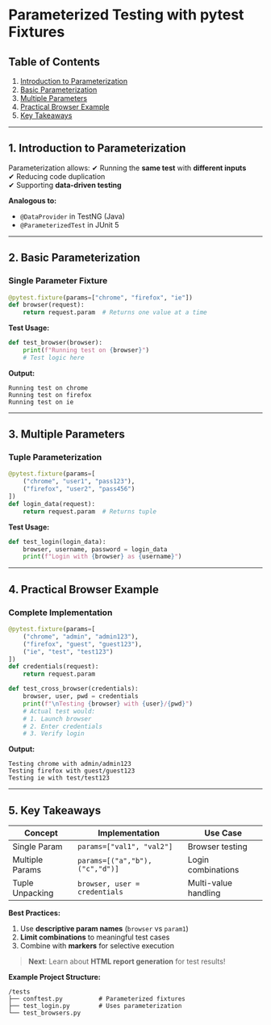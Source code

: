 # **Parameterized Testing with pytest Fixtures**

## **Table of Contents**
1. [Introduction to Parameterization](#1-introduction-to-parameterization)
2. [Basic Parameterization](#2-basic-parameterization)
3. [Multiple Parameters](#3-multiple-parameters)
4. [Practical Browser Example](#4-practical-browser-example)
5. [Key Takeaways](#5-key-takeaways)

---

## **1. Introduction to Parameterization**
Parameterization allows:
✔ Running the **same test** with **different inputs**  
✔ Reducing code duplication  
✔ Supporting **data-driven testing**  

**Analogous to:**
- `@DataProvider` in TestNG (Java)  
- `@ParameterizedTest` in JUnit 5  

---

## **2. Basic Parameterization**
### **Single Parameter Fixture**
```python
@pytest.fixture(params=["chrome", "firefox", "ie"])
def browser(request):
    return request.param  # Returns one value at a time
```

**Test Usage:**
```python
def test_browser(browser):
    print(f"Running test on {browser}")
    # Test logic here
```

**Output:**
```
Running test on chrome
Running test on firefox 
Running test on ie
```

---

## **3. Multiple Parameters**
### **Tuple Parameterization**
```python
@pytest.fixture(params=[
    ("chrome", "user1", "pass123"),
    ("firefox", "user2", "pass456")
])
def login_data(request):
    return request.param  # Returns tuple
```

**Test Usage:**
```python
def test_login(login_data):
    browser, username, password = login_data
    print(f"Login with {browser} as {username}")
```

---

## **4. Practical Browser Example**
### **Complete Implementation**
```python
@pytest.fixture(params=[
    ("chrome", "admin", "admin123"),
    ("firefox", "guest", "guest123"),
    ("ie", "test", "test123")
])
def credentials(request):
    return request.param

def test_cross_browser(credentials):
    browser, user, pwd = credentials
    print(f"\nTesting {browser} with {user}/{pwd}")
    # Actual test would:
    # 1. Launch browser
    # 2. Enter credentials
    # 3. Verify login
```

**Output:**
```
Testing chrome with admin/admin123
Testing firefox with guest/guest123  
Testing ie with test/test123
```

---

## **5. Key Takeaways**
| Concept | Implementation | Use Case |
|---------|----------------|----------|
| Single Param | `params=["val1", "val2"]` | Browser testing |
| Multiple Params | `params=[("a","b"), ("c","d")]` | Login combinations |
| Tuple Unpacking | `browser, user = credentials` | Multi-value handling |

**Best Practices:**
1. Use **descriptive param names** (`browser` vs `param1`)  
2. **Limit combinations** to meaningful test cases  
3. Combine with **markers** for selective execution  

> **Next**: Learn about **HTML report generation** for test results!  

**Example Project Structure:**
```
/tests
├── conftest.py          # Parameterized fixtures
├── test_login.py        # Uses parameterization
└── test_browsers.py
``` 
